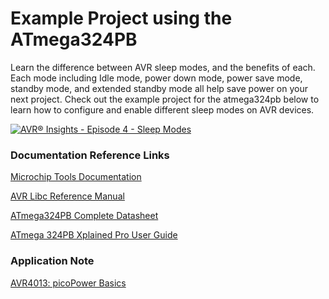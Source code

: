 # Example Project using the ATmega324PB

Learn the difference between AVR sleep modes, and the benefits of each. Each mode including Idle mode, power down mode, power save mode, standby mode, and extended standby mode all help save power on your next project. Check out the example project for the atmega324pb below to learn how to configure and enable different sleep modes on AVR devices. 

[![AVR® Insights - Episode 4 - Sleep Modes](https://img.youtube.com/vi/Fyspr40KcMU/0.jpg)](https://www.youtube.com/watch?v=Fyspr40KcMU)

### Documentation Reference Links

[Microchip Tools Documentation](https://mchp.us/2E62h7U)

[AVR Libc Reference Manual](https://www.microchip.com/webdoc/AVRLibcReferenceManual/index.html)

[ATmega324PB Complete Datasheet](http://www.microchip.com/mymicrochip/filehandler.aspx?ddocname=en590812)

[ATmega 324PB Xplained Pro User Guide](http://www.microchip.com/mymicrochip/filehandler.aspx?ddocname=en590285)

### Application Note

[AVR4013: picoPower Basics](https://www.microchip.com/wwwAppNotes/AppNotes.aspx?appnote=en592060)

